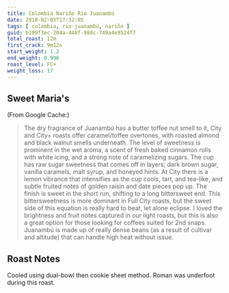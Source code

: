 ```yaml
---
title: Colombia Nariño Rio Juanambú
date: 2018-02-05T17:32:05
tags: [ colombia, rio-juanambú, nariño ]
guid: b199f3ec-204a-448f-98dc-749a4e9524f7
total_roast: 12m
first_crack: 9m12s
start_weight: 1.2
end_weight: 0.996
roast_level: FC+
weight_loss: 17
---
```


## Sweet Maria's

(From Google Cache:)

> The dry fragrance of Juanambú has a butter toffee nut smell to it, City and
> City+ roasts offer caramel/toffee overtones, with roasted almond and black
> walnut smells underneath. The level of sweetness is prominent in the wet
> aroma, a scent of fresh baked cinnamon rolls with white icing, and a strong
> note of caramelizing sugars. The cup has raw sugar sweetness that comes off in
> layers; dark brown sugar, vanilla caramels, malt syrup, and honeyed hints. At
> City there is a lemon vibrance that intensifies as the cup cools, tart, and
> tea-like, and subtle fruited notes of golden raisin and date pieces pop up.
> The finish is sweet in the short run, shifting to a long bittersweet end. This
> bittersweetness is more dominant in Full City roasts, but the sweet side of
> this equation is really hard to beat, let alone eclipse. I loved the
> brightness and fruit notes captured in our light roasts, but this is also a
> great option for those looking for coffees suited for 2nd snaps. Juanambú is
> made up of really dense beans (as a result of cultivar and altitude) that can
> handle high heat without issue.

## Roast Notes

Cooled using dual-bowl then cookie sheet method.  Roman was underfoot during
this roast.
